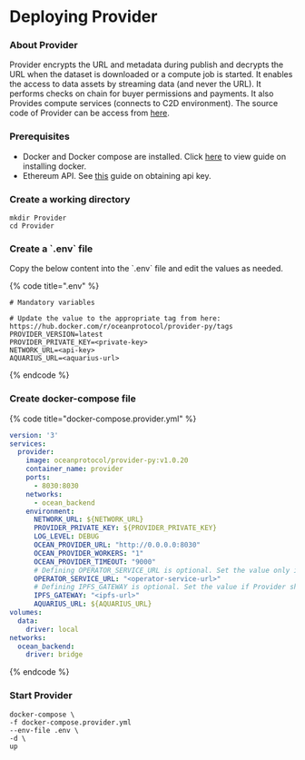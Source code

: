 # Deploying Provider

### About Provider

Provider encrypts the URL and metadata during publish and decrypts the URL when the dataset is downloaded or a compute job is started. It enables the access to data assets by streaming data (and never the URL). It performs checks on chain for buyer permissions and payments. It also Provides compute services (connects to C2D environment).
The source code of Provider can be access from [here](https://github.com/oceanprotocol/provider). 

### Prerequisites

* Docker and Docker compose are installed. Click [here](https://docs.docker.com/engine/install/) to view guide on installing docker.
* Ethereum API.
  See [this](../obtaining-api-key.md) guide on obtaining api key.

### Create a working directory

```
mkdir Provider
cd Provider
```

### Create a \`.env\` file

Copy the below content into the \`.env\` file and edit the values as needed.


{% code title=".env" %}
```
# Mandatory variables

# Update the value to the appropriate tag from here: https://hub.docker.com/r/oceanprotocol/provider-py/tags
PROVIDER_VERSION=latest
PROVIDER_PRIVATE_KEY=<private-key>
NETWORK_URL=<api-key>
AQUARIUS_URL=<aquarius-url>
```
{% endcode %}

### Create docker-compose file

{% code title="docker-compose.provider.yml" %}
```yaml
version: '3'
services:
  provider:
    image: oceanprotocol/provider-py:v1.0.20
    container_name: provider
    ports:
      - 8030:8030
    networks:
      - ocean_backend
    environment:
      NETWORK_URL: ${NETWORK_URL}
      PROVIDER_PRIVATE_KEY: ${PROVIDER_PRIVATE_KEY}
      LOG_LEVEL: DEBUG
      OCEAN_PROVIDER_URL: "http://0.0.0.0:8030"
      OCEAN_PROVIDER_WORKERS: "1"
      OCEAN_PROVIDER_TIMEOUT: "9000"
      # Defining OPERATOR_SERVICE_URL is optional. Set the value only if Provider should support Compute-to-data. 
      OPERATOR_SERVICE_URL: "<operator-service-url>"
      # Defining IPFS_GATEWAY is optional. Set the value if Provider should support resolving IPFS urls. 
      IPFS_GATEWAY: "<ipfs-url>"
      AQUARIUS_URL: ${AQUARIUS_URL}
volumes:
  data:
    driver: local
networks:
  ocean_backend:
    driver: bridge
```
{% endcode %}

### Start Provider

```
docker-compose \
-f docker-compose.provider.yml
--env-file .env \
-d \
up
```
